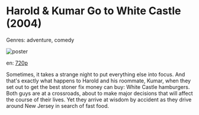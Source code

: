 # Harold &amp; Kumar Go to White Castle (2004)

Genres: adventure, comedy

![poster](http://image.tmdb.org/t/p/w500/wmLW4WTxXTTzD3nruLVWTl3m55b.jpg)

en:
  [720p](magnet:?xt=urn:btih:E69D10F1D9651B984E22F8FD4BDE430AE098E5CB&tr=udp://glotorrents.pw:6969/announce&tr=udp://tracker.opentrackr.org:1337/announce&tr=udp://torrent.gresille.org:80/announce&tr=udp://tracker.openbittorrent.com:80&tr=udp://tracker.coppersurfer.tk:6969&tr=udp://tracker.leechers-paradise.org:6969&tr=udp://p4p.arenabg.ch:1337&tr=udp://tracker.internetwarriors.net:1337)
  


Sometimes, it takes a strange night to put everything else into focus. And that's exactly what happens to Harold and his roommate, Kumar, when they set out to get the best stoner fix money can buy: White Castle hamburgers. Both guys are at a crossroads, about to make major decisions that will affect the course of their lives. Yet they arrive at wisdom by accident as they drive around New Jersey in search of fast food.